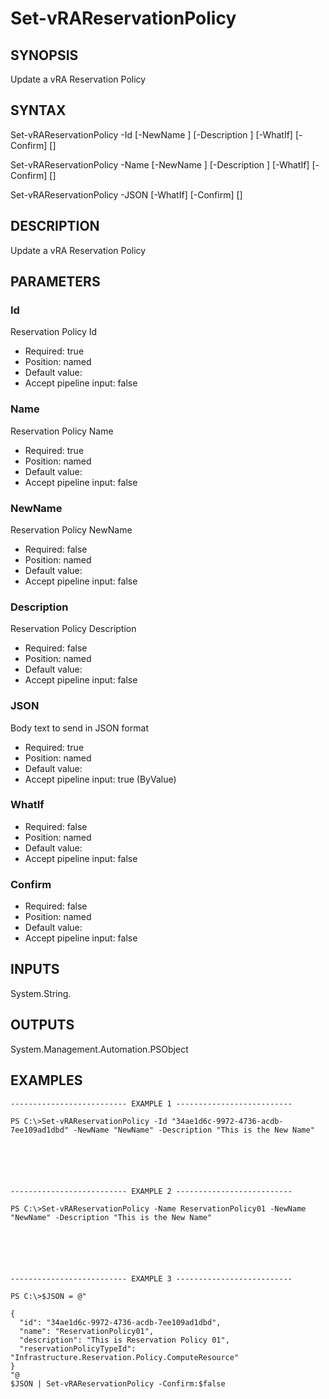 # Set-vRAReservationPolicy

## SYNOPSIS
    
Update a vRA Reservation Policy

## SYNTAX
 Set-vRAReservationPolicy -Id <String> [-NewName <String>] [-Description <String>] [-WhatIf] [-Confirm] [<CommonParameters>]  Set-vRAReservationPolicy -Name <String> [-NewName <String>] [-Description <String>] [-WhatIf] [-Confirm] [<CommonParameters>]  Set-vRAReservationPolicy -JSON <String> [-WhatIf] [-Confirm] [<CommonParameters>]     

## DESCRIPTION

Update a vRA Reservation Policy

## PARAMETERS


### Id

Reservation Policy Id

* Required: true
* Position: named
* Default value: 
* Accept pipeline input: false

### Name

Reservation Policy Name

* Required: true
* Position: named
* Default value: 
* Accept pipeline input: false

### NewName

Reservation Policy NewName

* Required: false
* Position: named
* Default value: 
* Accept pipeline input: false

### Description

Reservation Policy Description

* Required: false
* Position: named
* Default value: 
* Accept pipeline input: false

### JSON

Body text to send in JSON format

* Required: true
* Position: named
* Default value: 
* Accept pipeline input: true (ByValue)

### WhatIf


* Required: false
* Position: named
* Default value: 
* Accept pipeline input: false

### Confirm


* Required: false
* Position: named
* Default value: 
* Accept pipeline input: false

## INPUTS

System.String.

## OUTPUTS

System.Management.Automation.PSObject

## EXAMPLES
```
-------------------------- EXAMPLE 1 --------------------------

PS C:\>Set-vRAReservationPolicy -Id "34ae1d6c-9972-4736-acdb-7ee109ad1dbd" -NewName "NewName" -Description "This is the New Name"






-------------------------- EXAMPLE 2 --------------------------

PS C:\>Set-vRAReservationPolicy -Name ReservationPolicy01 -NewName "NewName" -Description "This is the New Name"






-------------------------- EXAMPLE 3 --------------------------

PS C:\>$JSON = @"

{
  "id": "34ae1d6c-9972-4736-acdb-7ee109ad1dbd",
  "name": "ReservationPolicy01",
  "description": "This is Reservation Policy 01",
  "reservationPolicyTypeId": "Infrastructure.Reservation.Policy.ComputeResource"
}
"@
$JSON | Set-vRAReservationPolicy -Confirm:$false
```

